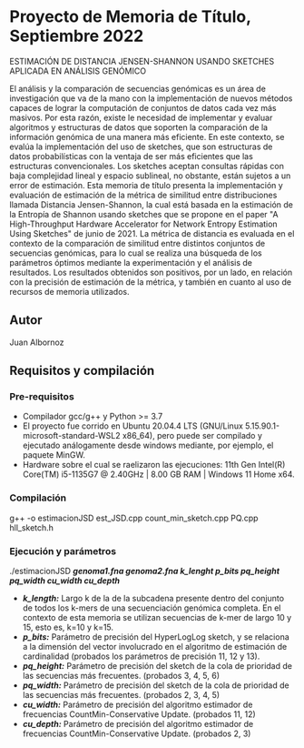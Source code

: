 # Proyecto de Memoria de Título, Septiembre 2022
ESTIMACIÓN DE DISTANCIA JENSEN-SHANNON USANDO SKETCHES APLICADA EN ANÁLISIS GENÓMICO

El análisis y la comparación de secuencias genómicas es un área de investigación que va de la mano con la implementación de nuevos métodos capaces de lograr la computación de conjuntos de datos cada vez más masivos. Por esta razón, existe le necesidad de implementar y evaluar algoritmos y estructuras de datos que soporten la comparación de la información genómica de una manera más eficiente. En este contexto, se evalúa la implementación del uso de sketches, que son estructuras de datos probabilísticas con la ventaja de ser más eficientes que las estructuras convencionales. Los sketches aceptan consultas rápidas con baja complejidad lineal y espacio sublineal, no obstante, están sujetos a un error de estimación.
Esta memoria de título presenta la implementación y evaluación de estimación de la métrica de similitud entre distribuciones llamada Distancia Jensen-Shannon, la cual está basada en la estimación de la Entropía de Shannon usando sketches que se propone en el paper "A High-Throughput Hardware Accelerator for Network Entropy Estimation Using Sketches" de junio de 2021. La métrica de distancia es evaluada en el contexto de la comparación de similitud entre distintos conjuntos de secuencias genómicas, para lo cual se realiza una búsqueda de los parámetros óptimos mediante la experimentación y el análisis de resultados. Los resultados obtenidos son positivos, por un lado, en relación con la precisión de estimación de la métrica, y también en cuanto al uso de recursos de memoria utilizados.
## Autor
Juan Albornoz
## Requisitos y compilación
### Pre-requisitos
* Compilador gcc/g++ y Python >= 3.7
* El proyecto fue corrido en Ubuntu 20.04.4 LTS (GNU/Linux 5.15.90.1-microsoft-standard-WSL2 x86_64), pero puede ser compilado y ejecutado análogamente desde windows mediante, por ejemplo, el paquete MinGW.
* Hardware sobre el cual se raelizaron las ejecuciones: 11th Gen Intel(R) Core(TM) i5-1135G7 @ 2.40GHz | 8.00 GB RAM | Windows 11 Home x64.
### Compilación
g++ -o estimacionJSD est_JSD.cpp count_min_sketch.cpp PQ.cpp hll_sketch.h
### Ejecución y parámetros
./estimacionJSD ***genoma1.fna genoma2.fna k_lenght p_bits pq_height pq_width cu_width cu_depth***

* ***k_length:*** Largo k de la de la subcadena presente dentro del conjunto de todos los k-mers de una secuenciación genómica completa. En el contexto de esta memoria se utilizan secuencias de k-mer de largo 10 y 15, esto es, k=10 y k=15.
* ***p_bits:*** Parámetro de precisión del HyperLogLog sketch, y se relaciona a la dimensión del vector involucrado en el algoritmo de estimación de cardinalidad (probados los parámetros de precisión 11, 12 y 13).
* ***pq_height:*** Parámetro de precisión del sketch de la cola de prioridad de las secuencias más frecuentes. (probados 3, 4, 5, 6)
* ***pq_width:*** Parámetro de precisión del sketch de la cola de prioridad de las secuencias más frecuentes. (probados 2, 3, 4, 5)
* ***cu_width:*** Parámetro de precisión del algoritmo estimador de frecuencias CountMin-Conservative Update. (probados 11, 12)
* ***cu_depth:*** Parámetro de precisión del algoritmo estimador de frecuencias CountMin-Conservative Update. (probados 2, 3)
